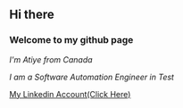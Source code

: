 ## Hi there
### Welcome to my github page

*I'm Atiye from Canada*

*I am a Software Automation Engineer in Test*

[My Linkedin Account(Click Here)](https://www.linkedin.com/in/atiye-kariparduc-03984897/)


<!--
Comment
-->




